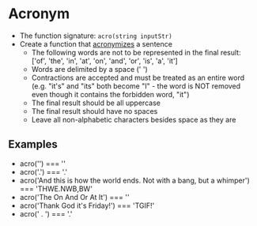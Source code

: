 # Acronym

- The function signature: `acro(string inputStr)`
- Create a function that [acronymizes](https://en.wiktionary.org/wiki/acronymize) a sentence
  - The following words are not to be represented in the final result: ['of', 'the', 'in', 'at', 'on', 'and', 'or', 'is', 'a', 'it']
  - Words are delimited by a space (' ')
  - Contractions are accepted and must be treated as an entire word (e.g. "it's" and "its" both become "I" - the word is NOT removed even though it contains the forbidden word, "it")
  - The final result should be all uppercase
  - The final result should have no spaces
  - Leave all non-alphabetic characters besides space as they are

## Examples

- acro('') === ''
- acro('.') === '.'
- acro('And this is how the world ends. Not with a bang, but a whimper') === 'THWE.NWB,BW'
- acro('The On And Or At It') === ''
- acro('Thank God it's Friday!') === 'TGIF!'
- acro('    .    ') === '.'

